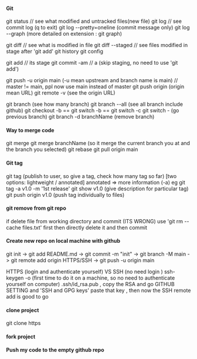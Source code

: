 #### Git
git status // see what modified and untracked files(new file)
git log // see commit log (q to exit)
git log --pretty=oneline (commit message only)
git log --graph  (more detailed on extension : git graph)

git diff // see what is modified in file
git diff --staged // see files modified in stage after 'git add'
git history
git config

git add // its stage
git commit -am // a (skip staging, no need to use 'git add')

git push -u origin main (-u mean upstream and branch name is main)  // master != main, ppl now use main instead of master
git push origin (origin mean URL)
git remote -v (see the origin URL)

git branch (see how many branch)
git branch --all (see all branch include github)
git checkout -b == git switch -b == git switch -c
git switch - (go previous branch)
git branch -d branchName (remove branch)

#### Way to merge code
git merge
git merge branchName (so it merge the current branch you at and the branch you selected)
git rebase
git pull origin main

#### Git tag
git tag (publish to user, so give a tag, check how many tag so far) [two options: lightweight / annotated]
annotated => more information (-a) 
eg git tag -a v1.0 -m '1st release'
git show v1.0 (give description for particular tag)
git push origin v1.0 (push tag individually to files)

#### git remove from git repo
if delete file from working directory and commit (ITS WRONG)
use 'git rm --cache files.txt' first then directly delete it and then commit 

#### Create new repo on local machine with github
git init -> git add README.md -> git commit -m "init" -> git branch -M main -> git remote add origin HTTPS/SSH -> git push -u origin main

HTTPS (login and authenticate yourself) VS SSH (no need login )
ssh-keygen -o (first time to do it on a machine, so no need to authenticate yourself on computer)
.ssh/id_rsa.pub , copy the RSA and go GITHUB SETTING and 'SSH and GPG keys' paste that key , then now the SSH remote add
is good to go

#### clone project
git clone https
#### fork project 

#### Push my code to the empty github repo

